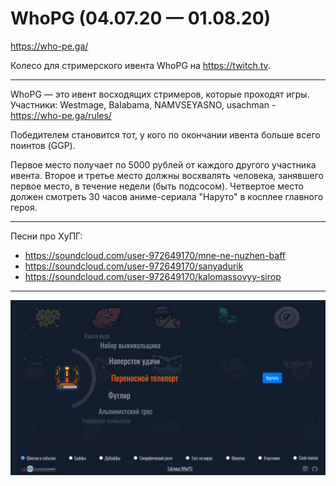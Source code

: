# WhoPG (04.07.20 — 01.08.20)

https://who-pe.ga/

Колесо для стримерского ивента WhoPG на https://twitch.tv.

---
WhoPG — это ивент восходящих стримеров, которые проходят игры. 
Участники: Westmage, Balabama, NAMVSEYASNO, usachman - https://who-pe.ga/rules/

Победителем становится тот, у кого по окончании ивента больше всего поинтов (GGP).

Первое место получает по 5000 рублей от каждого другого участника ивента.
Второе и третье место должны восхвалять человека, занявшего первое место, в течение недели (быть подсосом).
Четвертое место должен смотреть 30 часов аниме-сериала "Наруто" в косплее главного героя.

---
Песни про ХуПГ: 
* https://soundcloud.com/user-972649170/mne-ne-nuzhen-baff
* https://soundcloud.com/user-972649170/sanyadurik
* https://soundcloud.com/user-972649170/kalomassovyy-sirop

---
![Скриншот](images/screenshot0.png)